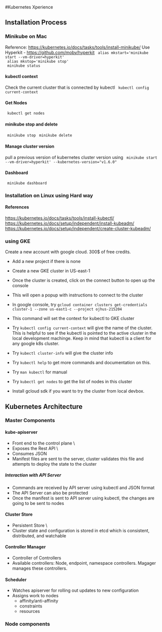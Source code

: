 
#Kubernetes Xperience

## Installation Process
### Minikube on Mac
Reference: https://kubernetes.io/docs/tasks/tools/install-minikube/
Use Hyperkit - https://github.com/moby/hyperkit
` alias mkstart='minikube start --vm-driver=hyperkit'` \
` alias mkstop='minikube stop'`\
` minikube status`

#### kubectl context 
Check the current cluster that is connected by kubectl
` kubectl config current-context`

#### Get Nodes
` kubectl get nodes`

#### minikube stop and delete
` minikube stop`
` minikube delete`

#### Manage cluster version 
pull a previous version of kubernetes cluster version using
` minikube start --vm-driver=hyperkit' --kubernetes-version="v1.6.0"`


#### Dashboard
` minikube dashboard`

### Installation on Linux using Hard way
#### References
https://kubernetes.io/docs/tasks/tools/install-kubectl/
https://kubernetes.io/docs/setup/independent/install-kubeadm/
https://kubernetes.io/docs/setup/independent/create-cluster-kubeadm/

### using GKE
Create a new account with google cloud. 300$ of free credits.
- Add a new project if there is none
- Create a new GKE cluster in US-east-1
- Once the cluster is created, click on the connect button to open up the console
- This will open a popup with instructions to connect to the cluster
- In google console, try
`gcloud container clusters get-credentials cluster-1 --zone us-east1-c --project ojhus-215204`
- This command will set the context for kubectl to GKE cluster
- Try `kubectl config current-context` will give the name of the cluster. This is helpful to see if the kubectl is pointed to the active cluster in the local development machinge.
Keep in mind that kubectl is a client for any google k8s cluster.
- Try `kubectl cluster-info` will give the cluster info
- Try `kubectl help` to get more commands and documentation on this.
- Try `man kubectl` for manual
- Try `kubectl get nodes` to get the list of nodes in this cluster

- Install gcloud sdk if you want to try the cluster from local devbox.

## Kubernetes Architecture

### Master Components

#### kube-apiserver
- Front end to the control plane \
- Exposes the Rest API \
- Consumes JSON
- Manifest files are sent to the server, cluster validates this file and attempts to deploy the state to the cluster

##### Interaction with API Server
- Commands are received by API server using kubectl and JSON format
- The API Server can also be protected 
- Once the manifest is sent to API server using kubectl, the changes are going to be sent to nodes  

#### Cluster Store
- Persistent Store \
- Cluster state and configuration is stored in etcd which is consistent, distributed, and watchable

#### Controller Manager
- Controller of Controllers
- Available controllers: Node, endpoint, namespace controllers. Magager manages these controllers.

#### Scheduler
- Watches apiserver for rolling out updates to new configuration
- Assigns work to nodes
    - affinity/anti-affinity
    - constraints
    - resources
    
### Node components
    


